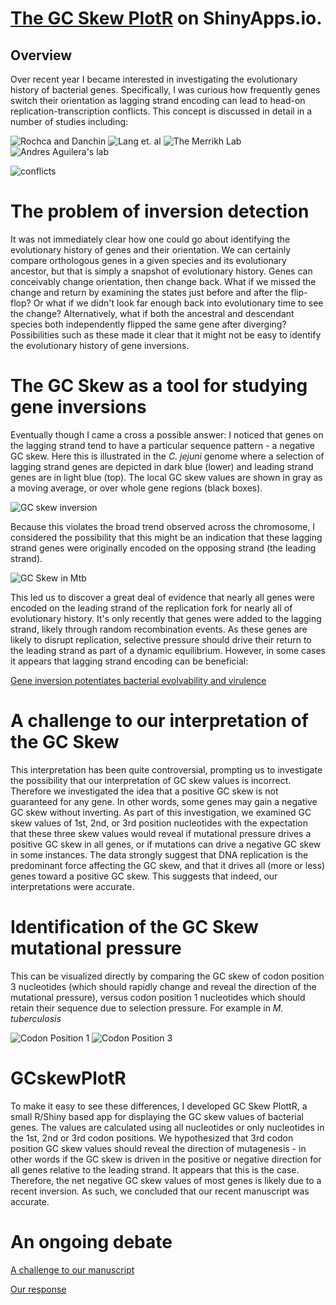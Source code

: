 # [The GC Skew PlotR](https://the1stmartian.shinyapps.io/NYCDA-Shiny/) on ShinyApps.io.

## Overview
Over recent year I became interested in investigating the evolutionary history of bacterial genes. Specifically, I was curious how frequently genes switch their orientation as lagging strand encoding can lead to head-on replication-transcription conflicts. This concept is discussed in detail in a number of studies including:

![Rochca and Danchin](https://pubmed.ncbi.nlm.nih.gov/14602916/)
![Lang et. al](https://pubmed.ncbi.nlm.nih.gov/28802046/)
![The Merrikh Lab](https://pubmed.ncbi.nlm.nih.gov/29856930/)
![Andres Aguilera's lab](https://pubmed.ncbi.nlm.nih.gov/15775982/)


![conflicts](https://github.com/The1stMartian/RShiny_GCskew/blob/master/www/conflicts.png)

# The problem of inversion detection

It was not immediately clear how one could go about identifying the evolutionary history of genes and their orientation. We can certainly compare orthologous genes in a given species and its evolutionary ancestor, but that is simply a snapshot of evolutionary history. Genes can conceivably change orientation, then change back. What if we missed the change and return by examining the states just before and after the flip-flop? Or what if we didn't look far enough back into evolutionary time to see the change? Alternatively, what if both the ancestral and descendant species both independently flipped the same gene after diverging? Possibilities such as these made it clear that it might not be easy to identify the evolutionary history of gene inversions. 

# The GC Skew as a tool for studying gene inversions

Eventually though I came a cross a possible answer: I noticed that genes on the lagging strand tend to have a particular sequence pattern - a negative GC skew. Here this is illustrated in the <i>C. jejuni</i> genome where a selection of lagging strand genes are depicted in dark blue (lower) and leading strand genes are in light blue (top). The local GC skew values are shown in gray as a moving average, or over whole gene regions (black boxes).   

![GC skew inversion](https://github.com/The1stMartian/RShiny_GCskew/blob/master/www/GCskew.png)

Because this violates the broad trend observed across the chromosome, I considered the possibility that this might be an indication that these lagging strand genes were originally encoded on the opposing strand (the leading strand).

![GC Skew in Mtb](https://github.com/The1stMartian/RShiny_GCskew/blob/master/www/GCskewDiagram.png)

This led us to discover a great deal of evidence that nearly all genes were encoded on the leading strand of the replication fork for nearly all of evolutionary history. It's only recently that genes were added to the lagging strand, likely through random recombination events. As these genes are likely to disrupt replication, selective pressure should drive their return to the leading strand as part of a dynamic equilibrium. However, in some cases it appears that lagging strand encoding can be beneficial:

[Gene inversion potentiates bacterial evolvability and virulence](https://pubmed.ncbi.nlm.nih.gov/30405125/)

# A challenge to our interpretation of the GC Skew

This interpretation has been quite controversial, prompting us to investigate the possibility that our interpretation of GC skew values is incorrect. Therefore we investigated the idea that a positive GC skew is not guaranteed for any gene. In other words, some genes may gain a negative GC skew without inverting. As part of this investigation, we examined GC skew values of 1st, 2nd, or 3rd position nucleotides with the expectation that these three skew values would reveal if mutational pressure drives a positive GC skew in all genes, or if mutations can drive a negative GC skew in some instances. The data strongly suggest that DNA replication is the predominant force affecting the GC skew, and that it drives all (more or less) genes toward a positive GC skew. This suggests that indeed, our interpretations were accurate. 

# Identification of the GC Skew mutational pressure

This can be visualized directly by comparing the GC skew of codon position 3 nucleotides (which should rapidly change and reveal the direction of the mutational pressure), versus codon position 1 nucleotides which should retain their sequence due to selection pressure. For example in <i>M. tuberculosis</i>

![Codon Position 1](https://github.com/The1stMartian/RShiny_GCskew/blob/master/www/Graph1.png)
![Codon Position 3](https://github.com/The1stMartian/RShiny_GCskew/blob/master/www/CP3.png)

# GCskewPlotR
To make it easy to see these differences, I developed GC Skew PlottR, a small R/Shiny based app for displaying the GC skew values of bacterial genes. The values are calculated using all nucleotides or only nucleotides in the 1st, 2nd or 3rd codon positions. We hypothesized that 3rd codon position GC skew values should reveal the direction of mutagenesis - in other words if the GC skew is driven in the positive or negative direction for all genes relative to the leading strand. It appears that this is the case. Therefore, the net negative GC skew values of most genes is likely due to a recent inversion. As such, we concluded that our recent manuscript was accurate. 
 
 # An ongoing debate
 
[A challenge to our manuscript](https://www.biorxiv.org/content/10.1101/2020.01.14.906818v1)

[Our response](https://www.biorxiv.org/content/10.1101/2020.05.26.117366v2.full.pdf)
